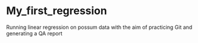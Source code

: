 # My_first_regression
Running linear regression on possum data with the aim of practicing Git and generating a QA report
